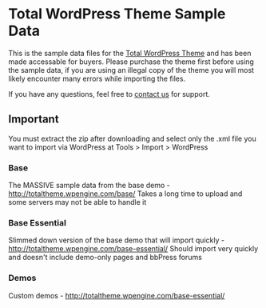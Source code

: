 # Total WordPress Theme Sample Data
<p>This is the sample data files for the <a href="http://themeforest.net/item/total-responsive-multipurpose-wordpress-theme/6339019?ref=WPExplorer" title="Total WordPress Theme".>Total WordPress Theme</a> and has been made accessable for buyers. Please purchase the theme first before using the sample data, if you are using an illegal copy of the theme you will most likely encounter many errors while importing the files.</p>

<p>If you have any questions, feel free to <a href="http://wpexplorer-themes.com/total/support/">contact us</a> for support.</p>


## Important
<p>You must extract the zip after downloading and select only the .xml file you want to import via WordPress at Tools > Import > WordPress

### Base
The MASSIVE sample data from the base demo - http://totaltheme.wpengine.com/base/
Takes a long time to upload and some servers may not be able to handle it

### Base Essential
Slimmed down version of the base demo that will import quickly - http://totaltheme.wpengine.com/base-essential/
Should import very quickly and doesn't include demo-only pages and bbPress forums

### Demos
Custom demos - http://totaltheme.wpengine.com/base-essential/
